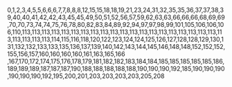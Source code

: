 0,1,2,3,4,5,5,6,6,6,7,7,8,8,8,12,15,15,18,18,19,21,23,24,31,32,35,35,36,37,37,38,39,40,40,41,42,42,43,45,45,49,50,51,52,56,57,59,62,63,63,66,66,66,68,69,69,70,70,73,74,74,75,76,78,80,82,83,84,89,92,94,97,97,98,99,101,105,106,106,106,110,113,113,113,113,113,113,113,113,113,113,113,113,113,113,113,113,113,113,113,113,113,113,113,113,113,114,115,116,118,120,122,123,124,124,125,126,127,128,128,129,130,131,132,132,133,133,135,136,137,139,140,142,143,144,145,146,148,148,152,152,152,155,156,157,160,160,160,160,161,163,165,166
,167,170,172,174,175,176,178,179,181,182,182,183,184,184,185,185,185,185,185,186,189,189,189,187,187,187,190,188,188,188,188,188,190,190,190,192,185,190,190,190,190,190,190,192,195,200,201,203,203,203,203,205,208